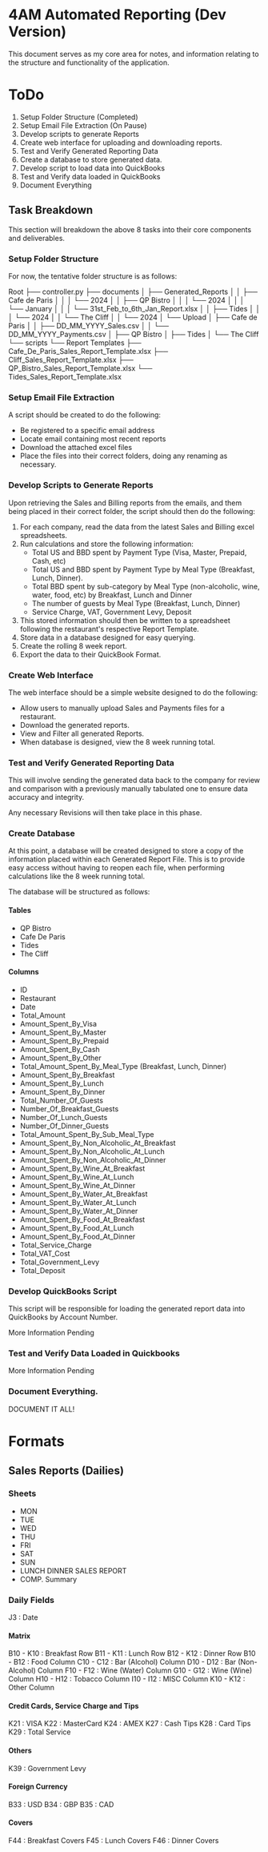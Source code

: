 # 4AM Automated Reporting (Dev Version)

This document serves as my core area for notes, and information relating to the structure and functionality of the application.

# ToDo
1. Setup Folder Structure (Completed)
2. Setup Email File Extraction (On Pause)
3. Develop scripts to generate Reports
4. Create web interface for uploading and downloading reports.
5. Test and Verify Generated Reporting Data
6. Create a database to store generated data.
7. Develop script to load data into QuickBooks
8. Test and Verify data loaded in QuickBooks
9. Document Everything

## Task Breakdown
This section will breakdown the above 8 tasks into their core components and deliverables.

### Setup Folder Structure
For now, the tentative folder structure is as follows:

Root
├── controller.py
├── documents
│   ├── Generated_Reports
│   │   ├── Cafe de Paris
│   │   │   └── 2024
│   │   ├── QP Bistro
│   │   │   └── 2024
│   │   │       └── January
│   │   │           └── 31st_Feb_to_6th_Jan_Report.xlsx
│   │   ├── Tides
│   │   │   └── 2024
│   │   └── The Cliff
│   │       └── 2024
│   └── Upload
│       ├── Cafe de Paris
│       │   ├── DD_MM_YYYY_Sales.csv
│       │   └── DD_MM_YYYY_Payments.csv
│       ├── QP Bistro
│       ├── Tides
│       └── The Cliff    
└── scripts
    └── Report Templates
        ├── Cafe_De_Paris_Sales_Report_Template.xlsx
        ├── Cliff_Sales_Report_Template.xlsx
        ├── QP_Bistro_Sales_Report_Template.xlsx
        └── Tides_Sales_Report_Template.xlsx


### Setup Email File Extraction
A script should be created to do the following:
- Be registered to a specific email address
- Locate email containing most recent reports
- Download the attached excel files
- Place the files into their correct folders, doing any renaming as necessary.

### Develop Scripts to Generate Reports
Upon retrieving the Sales and Billing reports from the emails, and them being placed in their correct folder, the script should then do the following:

1. For each company, read the data from the latest Sales and Billing excel spreadsheets.
2. Run calculations and store the following information:
    - Total US and BBD spent by Payment Type (Visa, Master, Prepaid, Cash, etc)
    - Total US and BBD spent by Payment Type by Meal Type (Breakfast, Lunch, Dinner).
    - Total BBD spent by sub-category by Meal Type (non-alcoholic, wine, water, food, etc) by Breakfast, Lunch and Dinner
    - The number of guests by Meal Type (Breakfast, Lunch, Dinner)
    - Service Charge, VAT, Government Levy, Deposit
3. This stored information should then be written to a spreadsheet following the restaurant's respective Report Template.
4. Store data in a database designed for easy querying.
5. Create the rolling 8 week report.
6. Export the data to their QuickBook Format.

### Create Web Interface
The web interface should be a simple website designed to do the following:
- Allow users to manually upload Sales and Payments files for a restaurant.
- Download the generated reports.
- View and Filter all generated Reports.
- When database is designed, view the 8 week running total.

### Test and Verify Generated Reporting Data
This will involve sending the generated data back to the company for review and comparison with a previously manually tabulated one to ensure data accuracy and integrity.

Any necessary Revisions will then take place in this phase.

### Create Database
At this point, a database will be created designed to store a copy of the information placed within each Generated Report File. This is to provide easy access without having to reopen each file, when performing calculations like the 8 week running total.

The database will be structured as follows:

#### Tables
- QP Bistro
- Cafe De Paris
- Tides
- The Cliff

#### Columns
- ID
- Restaurant
- Date
- Total_Amount
- Amount_Spent_By_Visa
- Amount_Spent_By_Master
- Amount_Spent_By_Prepaid
- Amount_Spent_By_Cash
- Amount_Spent_By_Other
- Total_Amount_Spent_By_Meal_Type (Breakfast, Lunch, Dinner)
- Amount_Spent_By_Breakfast
- Amount_Spent_By_Lunch
- Amount_Spent_By_Dinner
- Total_Number_Of_Guests
- Number_Of_Breakfast_Guests
- Number_Of_Lunch_Guests
- Number_Of_Dinner_Guests
- Total_Amount_Spent_By_Sub_Meal_Type
- Amount_Spent_By_Non_Alcoholic_At_Breakfast
- Amount_Spent_By_Non_Alcoholic_At_Lunch
- Amount_Spent_By_Non_Alcoholic_At_Dinner
- Amount_Spent_By_Wine_At_Breakfast
- Amount_Spent_By_Wine_At_Lunch
- Amount_Spent_By_Wine_At_Dinner
- Amount_Spent_By_Water_At_Breakfast
- Amount_Spent_By_Water_At_Lunch
- Amount_Spent_By_Water_At_Dinner
- Amount_Spent_By_Food_At_Breakfast
- Amount_Spent_By_Food_At_Lunch
- Amount_Spent_By_Food_At_Dinner
- Total_Service_Charge
- Total_VAT_Cost
- Total_Government_Levy
- Total_Deposit

### Develop QuickBooks Script
This script will be responsible for loading the generated report data into QuickBooks by Account Number.

More Information Pending

### Test and Verify Data Loaded in Quickbooks
More Information Pending

### Document Everything.

DOCUMENT IT ALL!

# Formats

## Sales Reports (Dailies)

### Sheets
- MON
- TUE
- WED
- THU
- FRI
- SAT
- SUN
- LUNCH DINNER SALES REPORT
- COMP. Summary

### Daily Fields

J3 : Date

#### Matrix
B10 - K10 : Breakfast Row
B11 - K11 : Lunch Row
B12 - K12 : Dinner Row
B10 - B12 : Food Column
C10 - C12 : Bar (Alcohol) Column
D10 - D12 : Bar (Non-Alcohol) Column
F10 - F12 : Wine (Water) Column
G10 - G12 : Wine (Wine) Column
H10 - H12 : Tobacco Column
I10 - I12 : MISC Column
K10 - K12 : Other Column

#### Credit Cards, Service Charge and Tips
K21 : VISA
K22 : MasterCard
K24 : AMEX
K27 : Cash Tips
K28 : Card Tips
K29 : Total Service

#### Others
K39 : Government Levy

#### Foreign Currency
B33 : USD
B34 : GBP
B35 : CAD

#### Covers
F44 : Breakfast Covers 
F45 : Lunch Covers
F46 : Dinner Covers